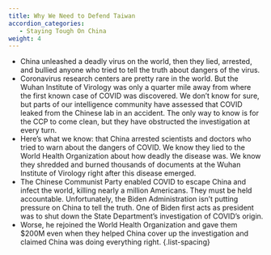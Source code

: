 ```yaml
---
title: Why We Need to Defend Taiwan
accordion_categories:
   - Staying Tough On China
weight: 4
---
```


- China unleashed a deadly virus on the world, then they lied, arrested, and bullied anyone who tried to tell the truth about dangers of the virus.
- Coronavirus research centers are pretty rare in the world. But the Wuhan Institute of Virology was only a quarter mile away from where the first known case of COVID was discovered. We don’t know for sure, but parts of our intelligence community have assessed that COVID leaked from the Chinese lab in an accident. The only way to know is for the CCP to come clean, but they have obstructed the investigation at every turn.
- Here’s what we know: that China arrested scientists and doctors who tried to warn about the dangers of COVID. We know they lied to the World Health Organization about how deadly the disease was. We know they shredded and burned thousands of documents at the Wuhan Institute of Virology right after this disease emerged.
- The Chinese Communist Party enabled COVID to escape China and infect the world, killing nearly a million Americans. They must be held accountable. Unfortunately, the Biden Administration isn’t putting pressure on China to tell the truth. One of Biden first acts as president was to shut down the State Department’s investigation of COVID’s origin.
- Worse, he rejoined the World Health Organization and gave them $200M even when they helped China cover up the investigation and claimed China was doing everything right.
{.list-spacing}